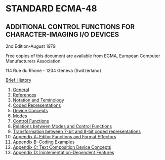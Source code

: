 # STANDARD ECMA-48
## ADDITIONAL CONTROL FUNCTIONS FOR CHARACTER-IMAGING I/O DEVICES

2nd Edition-August 1979

Free copies of this document are available from ECMA, European Computer
Manufacturers Association.

114 Rue du Rhone - 1204 Geneva (Switzerland)

[Brief History](00-foreword.html)

1. [General](01-general.html)
2. [References](02-references.html)
3. [Notation and Teminology](03-terminology.html)
4. [Coded Representations](04-coding.html)
5. [Device Concepts](05-device.html)
6. [Modes](06-modes.html)
7. [Control Functions](07-control.html)
8. [Relations between Modes and Control Functions](08-relations.html)
9. [Transformation between 7-bit and 8-bit coded representations](09-transform.html)
10. [Appendix A: Editor Functions and Format Effectors](appendix-a.html)
11. [Appendix B: Coding Examples](appendix-b.html)
12. [Appendix C: Text Composition Device Concepts](appendix-c.html)
13. [Appendix D: Implementation-Dependent Features](appendix-d.html)

